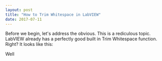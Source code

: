 ```yaml
---
layout: post
title: "How to Trim Whitespace in LabVIEW"
date: 2017-07-11
---
```


Before we begin, let's address the obvious.  This is a rediculous topic.  LabVIEW already has a perfectly good built in Trim Whitespace function.  Right?  It looks like this:

Well
